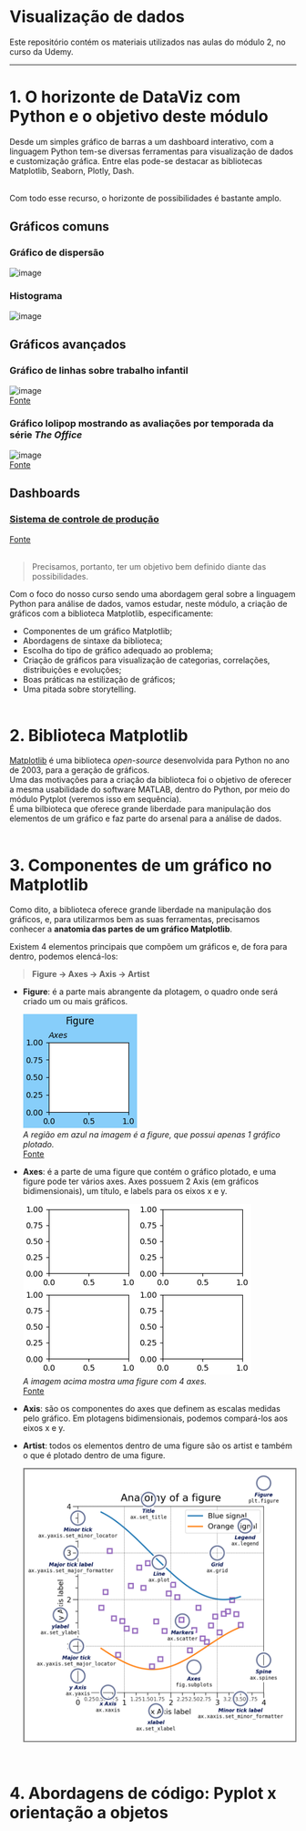 # **Visualização de dados**
Este repositório contém os materiais utilizados nas aulas do módulo 2, no curso da Udemy.
***

# **1. O horizonte de DataViz com Python e o objetivo deste módulo**

Desde um simples gráfico de barras a um dashboard interativo, com a linguagem Python tem-se diversas ferramentas para visualização de dados e customização gráfica. Entre elas pode-se destacar as bibliotecas Matplotlib, Seaborn, Plotly, Dash.
<br><br>

Com todo esse recurso, o horizonte de possibilidades é bastante amplo. 
<br>

## **Gráficos comuns**

### Gráfico de dispersão
![image](https://github.com/lucas-mdsena/python_udemy_module_3/assets/93884007/6df57e1e-d100-4da7-8a2b-28b802092961)
<br>
### Histograma
![image](https://github.com/lucas-mdsena/python_udemy_module_3/assets/93884007/19f057eb-9c29-474e-b32f-bf6cd0683b1c)

## **Gráficos avançados**

### Gráfico de linhas sobre trabalho infantil
![image](https://github.com/lucas-mdsena/python_udemy_module_3/assets/93884007/d2258955-fc8c-4272-b0db-d9ebf6769a3f)<br>
[Fonte](https://python-graph-gallery.com/web-lineplots-and-area-chart-the-economist/)
<br>
### Gráfico lolipop mostrando as avaliações por temporada da série *The Office*
![image](https://github.com/lucas-mdsena/python_udemy_module_3/assets/93884007/3dc60a74-a7bf-4872-807a-78f7188abf4d)<br>
[Fonte](https://python-graph-gallery.com/web-lollipop-plot-with-python-the-office/)
<br>

## **Dashboards**
### [Sistema de controle de produção](https://dash.gallery/dash-manufacture-spc-dashboard/)
[Fonte](https://github.com/plotly/dash-sample-apps/tree/main/apps/dash-manufacture-spc-dashboard)
<br><br>

> Precisamos, portanto, ter um objetivo bem definido diante das possibilidades.

Com o foco do nosso curso sendo uma abordagem geral sobre a linguagem Python para análise de dados, vamos estudar, neste módulo, a criação de gráficos com a biblioteca Matplotlib, especificamente:
- Componentes de um gráfico Matplotlib;
- Abordagens de sintaxe da biblioteca;
- Escolha do tipo de gráfico adequado ao problema;
- Criação de gráficos para visualização de categorias, correlações, distribuições e evoluções;
- Boas práticas na estilização de gráficos;
- Uma pitada sobre storytelling.
<br><br>

# **2. Biblioteca Matplotlib**

[Matplotlib](https://matplotlib.org/) é uma biblioteca *open-source* desenvolvida para Python no ano de 2003, para a geração de gráficos.<br>
Uma das motivações para a criação da biblioteca foi o objetivo de oferecer a mesma usabilidade do software MATLAB, dentro do Python, por meio do módulo Pytplot (veremos isso em sequência).<br>
É uma bilbioteca que oferece grande liberdade para manipulação dos elementos de um gráfico e faz parte do arsenal para a análise de dados.
<br><br>

# **3. Componentes de um gráfico no Matplotlib**

Como dito, a biblioteca oferece grande liberdade na manipulação dos gráficos, e, para utilizarmos bem as suas ferramentas, precisamos conhecer a **anatomia das partes de um gráfico Matplotlib**.
<br>

Existem 4 elementos principais que compõem um gráficos e, de fora para dentro, podemos elencá-los:<br> 
> **Figure -> Axes -> Axis -> Artist**

- **Figure**: é a parte mais abrangente da plotagem, o quadro onde será criado um ou mais gráficos.
  <br>

  ![figure_intro-1](Imagens/figure_intro-1.png)
  <br>
  *A região em azul na imagem é a figure, que possui apenas 1 gráfico plotado.*
  <br>
  [Fonte](https://matplotlib.org/stable/users/explain/figure/figure_intro.html#figure-intro)
  <br>

- **Axes**: é a parte de uma figure que contém o gráfico plotado, e uma figure pode ter vários axes. Axes possuem 2 Axis (em gráficos bidimensionais), um título, e labels para os eixos x e y.
  <br>

  ![figure_intro-1](Imagens/figure_intro-2.png)
  <br>
  *A imagem acima mostra uma figure com 4 axes.*
  <br>
  [Fonte](https://matplotlib.org/stable/users/explain/figure/figure_intro.html#figure-intro)
  <br>

- **Axis**: são os componentes do axes que definem as escalas medidas pelo gráfico. Em plotagens bidimensionais, podemos compará-los aos eixos x e y.
- **Artist**: todos os elementos dentro de uma figure são os artist e também o que é plotado dentro de uma figure.
  <br>

  ![figure_intro-1](Imagens/anatomy.webp)
  
<br>

# **4. Abordagens de código: Pyplot x orientação a objetos**

